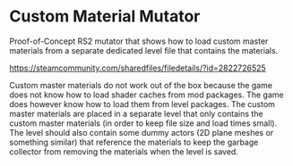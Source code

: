 # Custom Material Mutator

Proof-of-Concept RS2 mutator that shows how to load custom master materials from a separate dedicated level file that contains the materials.

https://steamcommunity.com/sharedfiles/filedetails/?id=2822726525

Custom master materials do not work out of the box because the game does not know how to load shader caches from mod packages. The game does however know how to load them from level packages. The custom master materials are placed in a separate level that only contains the custom master materials (in order to keep file size and load times small). The level should also contain some dummy actors (2D plane meshes or something similar) that reference the materials to keep the garbage collector from removing the materials when the level is saved.
